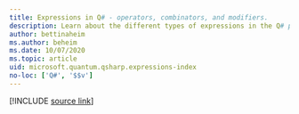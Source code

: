 ```yaml
---
title: Expressions in Q# - operators, combinators, and modifiers. 
description: Learn about the different types of expressions in the Q# programming language.
author: bettinaheim
ms.author: beheim
ms.date: 10/07/2020
ms.topic: article
uid: microsoft.quantum.qsharp.expressions-index
no-loc: ['Q#', '$$v']
---
```


<!---
# Expressions in Q#
-->

[!INCLUDE [source link](~/includes/qsharp-language/Specifications/Language/3_Expressions/README.md)]

